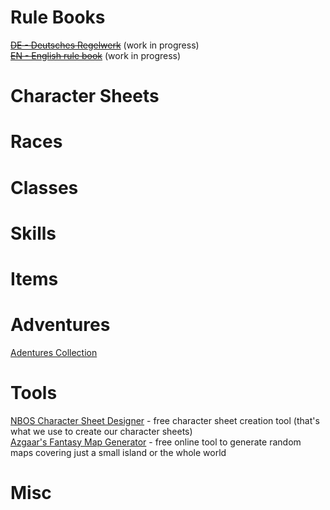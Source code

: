 # Rule Books
~~[DE - Deutsches Regelwerk](de_core_rules.pdf)~~ (work in progress)  
~~[EN - English rule book](en_core_rules.pdf)~~ (work in progress)

# Character Sheets

# Races

# Classes

# Skills

# Items

# Adventures
[Adentures Collection](./adventures)

# Tools
[NBOS Character Sheet Designer](https://nbos.com/products/character-sheet) - free character sheet creation tool (that's what we use to create our character sheets)  
[Azgaar's Fantasy Map Generator](https://azgaar.github.io/Fantasy-Map-Generator/) - free online tool to generate random maps covering just a small island or the whole world

# Misc
